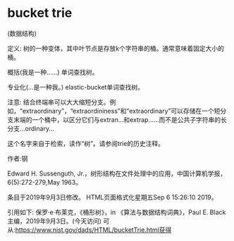 # bucket trie


(数据结构)



定义:
树的一种变体，其中叶节点是存放k个字符串的桶。通常意味着固定大小的桶。



概括(我是一种……)
单词查找树。



专业化(…是一种我。)
elastic-bucket单词查找树。



注意:
结合终端串可以大大缩短分支。例如，“extraordinary”，“extraordininess”和“extraordinary”可以存储在一个短分支末端的一个桶中，以区分它们与extran…和extrap……而不是公共子字符串的长分支…ordinary…

这个名字来自于检索，读作“树”。请参阅trie的历史注释。


作者:钢


Edward H. Sussenguth, Jr.，树形结构在文件处理中的应用，中国计算机学报，6(5):272-279,May 1963。








条目于2019年9月3日修改。
HTML页面格式化星期五Sep 6 15:26:10 2019。



引用如下:
保罗·e·布莱克，《桶形树》，in
《算法与数据结构词典》，Paul E. Black主编，2019年9月3日。(今天访问)
可从:https://www.nist.gov/dads/HTML/bucketTrie.html获得